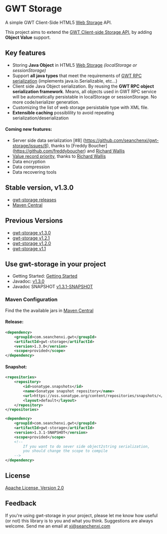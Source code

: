 # GWT Storage

A simple GWT Client-Side HTML5 [Web Storage](http://www.w3.org/TR/webstorage/) API.

This project aims to extend the [GWT Client-side Storage API](http://www.gwtproject.org/doc/latest/DevGuideHtml5Storage.html), by adding **Object Value** support.



## Key features
  * Storing **Java Object** in HTML5 [Web Storage](http://www.w3.org/TR/webstorage/) _(localStorage or sessionStorage)_
  * Support **all java types** that meet the requirements of [GWT RPC serialization](http://www.gwtproject.org/doc/latest/tutorial/RPC.html#serialize) (implements java.io.Serializable, etc...)
  * Client side Java Object serialization. By reusing the **GWT RPC object serialization framework**. Means, all objects used in GWT RPC service will be automatically persistable in localStorage or sessionStorage. No more code/serializer generation.
  * Customizing the list of web storage persistable type with XML file.
  * **Extensible caching** possiblility to avoid repeating serialization/deserialization
  
#### Coming new features: 
  * Server side data serialization [#8] (https://github.com/seanchenxi/gwt-storage/issues/8), thanks to [Freddy Boucher] (https://github.com/freddyboucher) and [Richard Wallis](https://github.com/rdwallis)
  * [Value record priority](https://github.com/seanchenxi/gwt-storage/pull/3), thanks to [Richard Wallis](https://github.com/rdwallis)
  * Data encryption
  * Data compression
  * Data recovering tools

## Stable version, v1.3.0
  * [gwt-storage releases](https://github.com/seanchenxi/gwt-storage/releases/) 
  * [Maven Central](http://search.maven.org/#search%7Cga%7C1%7Ccom.seanchenxi.gwt)

## Previous Versions
  * [gwt-storage v1.3.0](https://github.com/seanchenxi/gwt-storage/releases/tag/v1.3.0)
  * [gwt-storage v1.2.1](https://github.com/seanchenxi/gwt-storage/releases/tag/v1.2.1)
  * [gwt-storage v1.2.0](https://github.com/seanchenxi/gwt-storage/releases/tag/v1.2.0)
  * [gwt-storage v1.1](https://github.com/seanchenxi/gwt-storage/releases/tag/v1.1)

## Use gwt-storage in your project
  * Getting Started: <a target="_blank" href="https://github.com/seanchenxi/gwt-storage/wiki/Getting-Started">Getting Started</a>
  * Javadoc: <a target="_blank" href="http://seanchenxi.github.io/gwt-storage/javadoc/1.3.0/">v1.3.0</a><br/>
  * Javadoc SNAPSHOT <a target="_blank" href="http://seanchenxi.github.io/gwt-storage/javadoc/1.3.1-SNAPSHOT/">v1.3.1-SNAPSHOT</a><br/>

### Maven Configuration
Find the the available jars in [Maven Central](http://search.maven.org/#search%7Cga%7C1%7Ccom.seanchenxi.gwt)

#### Release:
```xml
<dependency>
    <groupId>com.seanchenxi.gwt</groupId>
    <artifactId>gwt-storage</artifactId>
    <version>1.3.0</version>
    <scope>provided</scope>
</dependency>
```

#### Snapshot:
```xml
<repositories>
    <repository>
        <id>sonatype.snapshots</id>
        <name>Sonatype snapshot repository</name>
        <url>https://oss.sonatype.org/content/repositories/snapshots/</url>
        <layout>default</layout>
    </repository>
</repositories>

<dependency>
    <groupId>com.seanchenxi.gwt</groupId>
    <artifactId>gwt-storage</artifactId>
    <version>1.3.1-SNAPSHOT</version>
    <scope>provided</scope>
    <!-- 
        If you want to do sever side object2string serialization, 
        you should change the scope to compile
    -->
</dependency>


```


## License
  [Apache License, Version 2.0](http://www.apache.org/licenses/LICENSE-2.0)


## Feedback
  If you're using gwt-storage in your project, please let me know how useful (or not) this library is to you and what you think.
  Suggestions are always welcome. Send me an email at [xi@seanchenxi.com](mailto:xi@seanchenxi.com)

